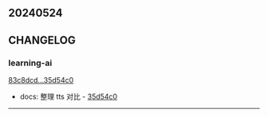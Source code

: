 ## 20240524

## CHANGELOG

### learning-ai

[83c8dcd...35d54c0](https://github.com/zhbhun/learning-ai/compare/83c8dcd...35d54c0)

* docs: 整理 tts 对比 - [35d54c0](https://github.com/zhbhun/learning-ai/commit/35d54c0ec0e4420d14596d368e31262e0b2e0eac)

---

